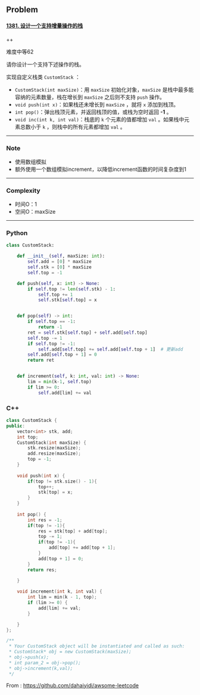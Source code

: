 ## Problem

#### [1381. 设计一个支持增量操作的栈](https://leetcode-cn.com/problems/design-a-stack-with-increment-operation/)

++

难度中等62

请你设计一个支持下述操作的栈。

实现自定义栈类 `CustomStack` ：

- `CustomStack(int maxSize)`：用 `maxSize` 初始化对象，`maxSize` 是栈中最多能容纳的元素数量，栈在增长到 `maxSize` 之后则不支持 `push` 操作。
- `void push(int x)`：如果栈还未增长到 `maxSize` ，就将 `x` 添加到栈顶。
- `int pop()`：弹出栈顶元素，并返回栈顶的值，或栈为空时返回 **-1** 。
- `void inc(int k, int val)`：栈底的 `k` 个元素的值都增加 `val` 。如果栈中元素总数小于 `k` ，则栈中的所有元素都增加 `val` 。

------

### Note

- 使用数组模拟
- 额外使用一个数组模拟increment，以降低increment函数的时间复杂度到1

------

### Complexity

- 时间O：1
- 空间O：maxSize

------

### Python

```python
class CustomStack:

    def __init__(self, maxSize: int):
        self.add = [0] * maxSize
        self.stk = [0] * maxSize
        self.top = -1

    def push(self, x: int) -> None:
        if self.top != len(self.stk) - 1:
            self.top += 1
            self.stk[self.top] = x


    def pop(self) -> int:
        if self.top == -1:
            return -1
        ret = self.stk[self.top] + self.add[self.top]
        self.top -= 1
        if self.top != -1:
            self.add[self.top] += self.add[self.top + 1]  # 更新add
        self.add[self.top + 1] = 0
        return ret


    def increment(self, k: int, val: int) -> None:
        lim = min(k-1, self.top)
        if lim >= 0:
            self.add[lim] += val
```

### C++

```C++
class CustomStack {
public:
    vector<int> stk, add;
    int top;
    CustomStack(int maxSize) {
        stk.resize(maxSize);
        add.resize(maxSize);
        top = -1;
    }
    
    void push(int x) {
        if(top != stk.size() - 1){
            top++;
            stk[top] = x;
        }
    }
    
    int pop() {
        int res = -1;
        if(top != -1){
            res = stk[top] + add[top];
            top -= 1;
            if(top != -1){
                add[top] += add[top + 1];
            }
            add[top + 1] = 0;            
        }
        return res;

    }
    
    void increment(int k, int val) {
        int lim = min(k - 1, top);
        if (lim >= 0) {
            add[lim] += val;
        }

    }
};

/**
 * Your CustomStack object will be instantiated and called as such:
 * CustomStack* obj = new CustomStack(maxSize);
 * obj->push(x);
 * int param_2 = obj->pop();
 * obj->increment(k,val);
 */
```

From : https://github.com/dahaiyidi/awsome-leetcode
